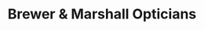 ---
title: "Brewer & Marshall Opticians"
url: /beltsville/brewer-und-marshall-opticians/
shop: Optiker
---